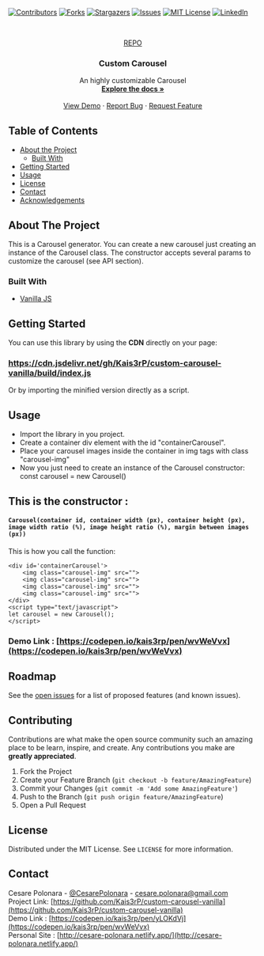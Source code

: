 
[![Contributors][contributors-shield]][contributors-url]
[![Forks][forks-shield]][forks-url]
[![Stargazers][stars-shield]][stars-url]
[![Issues][issues-shield]][issues-url]
[![MIT License][license-shield]][license-url]
[![LinkedIn][linkedin-shield]][linkedin-url]



<!-- PROJECT LOGO -->
<br />
<p align="center">
  <a href="https://github.com/Kais3rP/custom-carousel-vanilla">
  REPO
  </a>

  <h3 align="center">Custom Carousel</h3>

  <p align="center">
    An highly customizable Carousel
    <br />
    <a href="https://github.com/Kais3rP/custom-carousel-vanilla"><strong>Explore the docs »</strong></a>
    <br />
    <br />
    <a href="https://codepen.io/kais3rp/pen/wvWeVvx" target="_blank">View Demo</a>
    ·
    <a href="https://github.com/Kais3rP/custom-carousel-vanilla/issues">Report Bug</a>
    ·
    <a href="https://github.com/Kais3rP/custom-carousel-vanilla/issues">Request Feature</a>
  </p>
</p>



<!-- TABLE OF CONTENTS -->
## Table of Contents

* [About the Project](#about-the-project)
  * [Built With](#built-with)
* [Getting Started](#getting-started)
* [Usage](#usage)
* [License](#license)
* [Contact](#contact)
* [Acknowledgements](#acknowledgements)



<!-- ABOUT THE PROJECT -->
## About The Project


This is a Carousel generator. 
You can create a new carousel just creating an instance of the Carousel class.
The constructor accepts several params to customize the carousel (see API section).

### Built With

* [Vanilla JS]()


<!-- GETTING STARTED -->
## Getting Started

You can use this library by using the **CDN**  directly on your page: 
### https://cdn.jsdelivr.net/gh/Kais3rP/custom-carousel-vanilla/build/index.js

Or by importing the minified version directly as a script.

<!-- USAGE EXAMPLES -->
## Usage

* Import the library in you project.
* Create a container div element with the id "containerCarousel".
* Place your carousel images inside the container in img tags with class "carousel-img"
* Now you just need to create an instance of the Carousel constructor: const carousel = new Carousel()

## This is the constructor : 
#### ```Carousel(container id, container width (px), container height (px), image width ratio (%), image height ratio (%), margin between images (px))```
This is how you call the function:

```
<div id='containerCarousel'>
    <img class="carousel-img" src="">
    <img class="carousel-img" src="">
    <img class="carousel-img" src="">
    <img class="carousel-img" src="">
</div>
<script type="text/javascript"> 
let carousel = new Carousel();
</script>

```
### Demo Link : [https://codepen.io/kais3rp/pen/wvWeVvx](https://codepen.io/kais3rp/pen/wvWeVvx)



<!-- ROADMAP -->
## Roadmap

See the [open issues](https://github.com/Kais3rP/custom-carousel-vanilla/issues) for a list of proposed features (and known issues).



<!-- CONTRIBUTING -->
## Contributing

Contributions are what make the open source community such an amazing place to be learn, inspire, and create. Any contributions you make are **greatly appreciated**.

1. Fork the Project
2. Create your Feature Branch (`git checkout -b feature/AmazingFeature`)
3. Commit your Changes (`git commit -m 'Add some AmazingFeature'`)
4. Push to the Branch (`git push origin feature/AmazingFeature`)
5. Open a Pull Request



<!-- LICENSE -->
## License

Distributed under the MIT License. See `LICENSE` for more information.



<!-- CONTACT -->
## Contact

Cesare Polonara - [@CesarePolonara](https://twitter.com/CesarePolonara) - cesare.polonara@gmail.com<br>
Project Link: [https://github.com/Kais3rP/custom-carousel-vanilla](https://github.com/Kais3rP/custom-carousel-vanilla)<br>
Demo Link : [https://codepen.io/kais3rp/pen/yLOKdVj](https://codepen.io/kais3rp/pen/wvWeVvx)<br>
Personal Site : [http://cesare-polonara.netlify.app/](http://cesare-polonara.netlify.app/)

<!-- MARKDOWN LINKS & IMAGES -->
<!-- https://www.markdownguide.org/basic-syntax/#reference-style-links -->
[contributors-shield]: https://img.shields.io/github/contributors/Kais3rP/repo.svg?style=flat-square
[contributors-url]: https://github.com/Kais3rP/repo/graphs/contributors
[forks-shield]: https://img.shields.io/github/forks/Kais3rP/repo.svg?style=flat-square
[forks-url]: https://github.com/Kais3rP/repo/network/members
[stars-shield]: https://img.shields.io/github/stars/Kais3rP/repo.svg?style=flat-square
[stars-url]: https://github.com/Kais3rP/repo/stargazers
[issues-shield]: https://img.shields.io/github/issues/Kais3rP/repo.svg?style=flat-square
[issues-url]: https://github.com/Kais3rP/repo/issues
[license-shield]: https://img.shields.io/github/license/Kais3rP/repo.svg?style=flat-square
[license-url]: https://github.com/Kais3rP/repo/blob/master/LICENSE.txt
[linkedin-shield]: https://img.shields.io/badge/-LinkedIn-black.svg?style=flat-square&logo=linkedin&colorB=555
[linkedin-url]: https://linkedin.com/in/cesare-polonara-12b7138b
[product-screenshot]: images/screenshot.png
